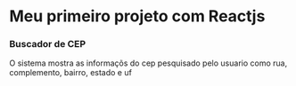 # Meu primeiro projeto com Reactjs

<h3>Buscador de CEP</h3>
O sistema mostra as informaçõs do cep pesquisado pelo usuario como rua, complemento, bairro, estado e uf

